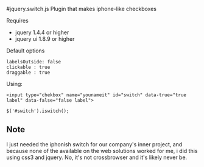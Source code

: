 #jquery.switch.js
Plugin that makes iphone-like checkboxes  
  
Requires  
<ul>
	<li>jquery 1.4.4 or higher</li>
	<li>jquery ui 1.8.9 or higher</li>
</ul>
  	
Default options 

	labelsOutside: false
	clickable : true
	draggable : true
	
Using:

    <input type="chekbox" name="younameit" id="switch" data-true="true label" data-false="false label">

    $('#switch').iswitch();


Note
-------
I just needed the iphonish switch for our company's inner project, and because none of the available on the web solutions worked for me, i did this using css3 and jquery. No, it's not crossbrowser and it's likely never be.
